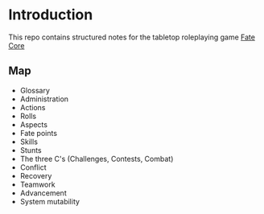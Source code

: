 # Introduction

This repo contains structured notes for the tabletop roleplaying game [Fate Core](https://www.evilhat.com/home/fate-core/ "the fate website")

## Map

* Glossary
* Administration
* Actions
* Rolls
* Aspects
* Fate points
* Skills
* Stunts
* The three C's (Challenges, Contests, Combat)
* Conflict
* Recovery
* Teamwork
* Advancement
* System mutability
